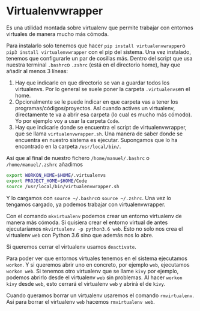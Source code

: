 # Virtualenvwrapper

Es una utilidad montada sobre virtualenv que permite trabajar con entornos virtuales de manera mucho más cómoda.  

Para instalarlo solo tenemos que hacer `pip install virtualenvwrapper`o `pip3 install virtualenvwrapper` con el pip del sistema. Una vez instalado, tenemos que configurarle un par de cosillas más. Dentro del script que usa nuestra terminal `.bashrc`o `.zshrc` (está en el directorio home), hay que añadir al menos 3 líneas:

1. Hay que indicarle en que directorio se van a guardar todos los virtualenvs. Por lo general se suele poner la carpeta `.virtualenvs`en el home.
2. Opcionalmente se le puede indicar en que carpeta vas a tener los programas/códigos/proyectos. Así cuando actives un virtualenv, directamente te va a abrir esa carpeta (lo cual es mucho más cómodo). Yo por ejemplo voy a usar la carpeta `Code`.
3. Hay que indicarle donde se encuentra el script de virtualenvwrapper, que se llama `virtualenvwrapper.sh`. Una manera de saber donde se encuentra en nuestro sistema es ejecutar. Supongamos que lo ha encontrado en la carpeta `/usr/local/bin/`.

Así que al final de nuestro fichero `/home/manuel/.bashrc` o `/home/manuel/.zshrc` añadimos 

```bash
export WORKON_HOME=$HOME/.virtualenvs
export PROJECT_HOME=$HOME/Code
source /usr/local/bin/virtualenvwrapper.sh
```

Y lo cargamos con `source ~/.bashrc`o `source ~/.zshrc`. Una vez lo tengamos cargado, ya podemos trabajar con virtualenvwrapper.  

Con el comando `mkvirtualenv` podemos crear un entorno virtualenv de manera más cómoda. Si quisiera crear el entorno virtual de antes ejecutaríamos `mkvirtualenv -p python3.6 web`. Esto no solo nos crea el virtualenv `web` con Python 3.6 sino que además nos lo abre.  

Si queremos cerrar el virtualenv usamos `deactivate`.  

Para poder ver que entornos virtuales tenemos en el sistema ejecutamos `workon`. Y si queremos abrir uno en concreto, por ejemplo `web`, ejecutamos `workon web`. Si tenemos otro virtualenv que se llame `kivy` por ejemplo, podemos abrirlo desde el virtualenv `web` sin problemas. Al hacer `workon kivy` desde `web`, esto cerrará el virtualenv `web` y abrirá el de `kivy`.  

Cuando queramos borrar un virtualenv usaremos el comando `rmvirtualenv`. Así para borrar el virtualenv `web` hacemos `rmvirtualenv web`.
